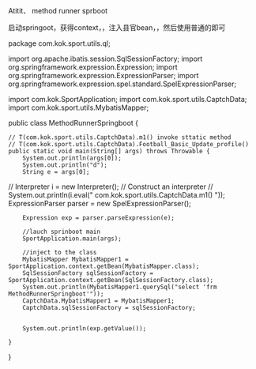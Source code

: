 Atitit、 method runner sprboot

启动springoot，获得context，，注入县官bean，，然后使用普通的即可

package com.kok.sport.utils.ql;

import org.apache.ibatis.session.SqlSessionFactory;
import org.springframework.expression.Expression;
import org.springframework.expression.ExpressionParser;
import org.springframework.expression.spel.standard.SpelExpressionParser;

import com.kok.SportApplication;
import com.kok.sport.utils.CaptchData;
import com.kok.sport.utils.MybatisMapper;

public class MethodRunnerSpringboot {

	// T(com.kok.sport.utils.CaptchData).m1() invoke sttatic method
	// T(com.kok.sport.utils.CaptchData).Football_Basic_Update_profile()
	public static void main(String[] args) throws Throwable {
		System.out.println(args[0]);
		System.out.println("d");
		String e = args[0];

//		Interpreter i = new Interpreter(); // Construct an interpreter
//		System.out.println(i.eval(" com.kok.sport.utils.CaptchData.m1()  "));
		ExpressionParser parser = new SpelExpressionParser();

		Expression exp = parser.parseExpression(e);

		//lauch sprinboot main
		SportApplication.main(args);
		
		//inject to the class 
		MybatisMapper MybatisMapper1 = SportApplication.context.getBean(MybatisMapper.class);
		SqlSessionFactory sqlSessionFactory = SportApplication.context.getBean(SqlSessionFactory.class);
		System.out.println(MybatisMapper1.querySql("select 'frm MethodRunnerSpringboot'"));
		CaptchData.MybatisMapper1 = MybatisMapper1;
		CaptchData.sqlSessionFactory = sqlSessionFactory;
		

		System.out.println(exp.getValue());

	}

}

